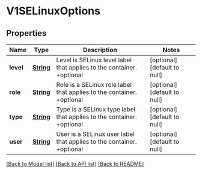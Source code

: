 # V1SELinuxOptions
## Properties

Name | Type | Description | Notes
------------ | ------------- | ------------- | -------------
**level** | [**String**](string.md) | Level is SELinux level label that applies to the container. +optional | [optional] [default to null]
**role** | [**String**](string.md) | Role is a SELinux role label that applies to the container. +optional | [optional] [default to null]
**type** | [**String**](string.md) | Type is a SELinux type label that applies to the container. +optional | [optional] [default to null]
**user** | [**String**](string.md) | User is a SELinux user label that applies to the container. +optional | [optional] [default to null]

[[Back to Model list]](../README.md#documentation-for-models) [[Back to API list]](../README.md#documentation-for-api-endpoints) [[Back to README]](../README.md)

